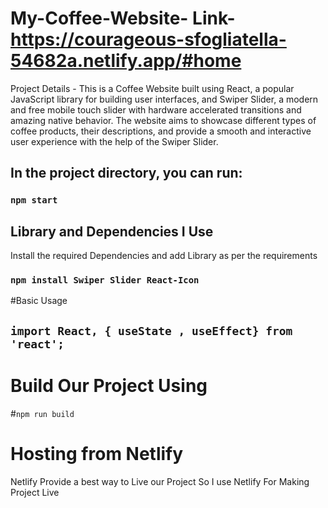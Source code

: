# My-Coffee-Website- Link-https://courageous-sfogliatella-54682a.netlify.app/#home

 Project Details - This is a Coffee Website built using React, a popular JavaScript library for building user interfaces, and Swiper Slider, a modern and free mobile touch slider with hardware accelerated transitions and amazing native behavior. The website aims to showcase different types of coffee products, their descriptions, and provide a smooth and interactive user experience with the help of the Swiper Slider.


## In the project directory, you can run:

### `npm start`



## Library and Dependencies I Use 
Install the required Dependencies and add Library as per the requirements 
### `npm install Swiper Slider React-Icon `

#Basic Usage
## `import React, { useState , useEffect} from 'react';`


# Build Our Project Using
#`npm run build`

# Hosting from Netlify
Netlify Provide a best way to Live our Project So I use Netlify For Making Project Live






